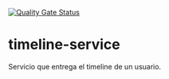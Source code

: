 [![Quality Gate Status](https://sonarcloud.io/api/project_badges/measure?project=uala-challenge_timeline-service&metric=alert_status)](https://sonarcloud.io/summary/new_code?id=uala-challenge_timeline-service)
# timeline-service
Servicio que entrega el timeline de un usuario.
